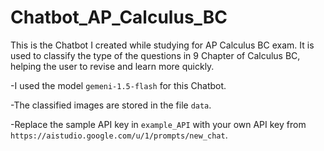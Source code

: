 # Chatbot_AP_Calculus_BC

This is the Chatbot I created while studying for AP Calculus BC exam. It is used to classify the type of the questions in 9 Chapter of Calculus BC, helping the user to revise and learn more quickly.

-I used the model `gemeni-1.5-flash` for this Chatbot.

-The classified images are stored in the file `data`.

-Replace the sample API key in `example_API` with your own API key from `https://aistudio.google.com/u/1/prompts/new_chat`.
